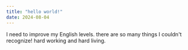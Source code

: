 ```yaml
---
title: "hello world!"
date: 2024-08-04
---
```

I need to improve my English levels.
there are so many things I couldn't recognize!
hard working and hard living.

